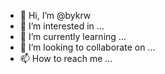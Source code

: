 - 👋 Hi, I’m @bykrw
- 👀 I’m interested in ...
- 🌱 I’m currently learning ...
- 💞️ I’m looking to collaborate on ...
- 📫 How to reach me ...

<!---
bykrw/bykrw is a ✨ special ✨ repository because its `README.md` (this file) appears on your GitHub profile.
You can click the Preview link to take a look at your changes.
--->
